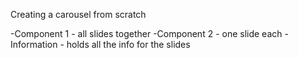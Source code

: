 Creating a carousel from scratch

-Component 1 - all slides together
-Component 2 - one slide each
-Information - holds all the info for the slides
